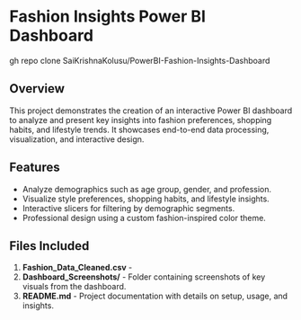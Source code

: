 # Fashion Insights Power BI Dashboard

gh repo clone SaiKrishnaKolusu/PowerBI-Fashion-Insights-Dashboard
## Overview
This project demonstrates the creation of an interactive Power BI dashboard to analyze and present key insights into fashion preferences, shopping habits, and lifestyle trends. It showcases end-to-end data processing, visualization, and interactive design.

## Features
- Analyze demographics such as age group, gender, and profession.
- Visualize style preferences, shopping habits, and lifestyle insights.
- Interactive slicers for filtering by demographic segments.
- Professional design using a custom fashion-inspired color theme.

## Files Included
1. **Fashion_Data_Cleaned.csv** - 
2. **Dashboard_Screenshots/** - Folder containing screenshots of key visuals from the dashboard.
3. **README.md** - Project documentation with details on setup, usage, and insights.
